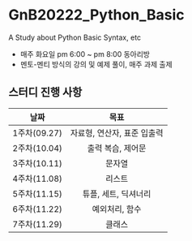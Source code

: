 # GnB20222_Python_Basic
A Study about Python Basic Syntax, etc
- 매주 화요일 pm 6:00 ~ pm 8:00 동아리방
- 멘토-멘티 방식의 강의 및 예제 풀이, 매주 과제 출제
## 스터디 진행 사항
|날짜|목표|
|:--:|:--:|
|1주차(09.27)|자료형, 연산자, 표준 입출력|
|2주차(10.04)|출력 복습, 제어문|
|3주차(10.11)|문자열|
|4주차(11.08)|리스트|
|5주차(11.15)|튜플, 세트, 딕셔너리|
|6주차(11.22)|예외처리, 함수|
|7주차(11.29)|클래스|
